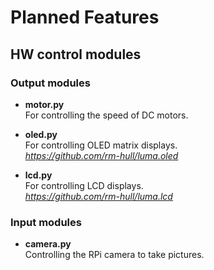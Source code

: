 # Planned Features

## HW control modules

### Output modules

- **motor.py**  
    For controlling the speed of DC motors.

- **oled.py**  
    For controlling OLED matrix displays.  
    *https://github.com/rm-hull/luma.oled*

- **lcd.py**  
    For controlling LCD displays.  
    *https://github.com/rm-hull/luma.lcd*

### Input modules

- **camera.py**  
    Controlling the RPi camera to take pictures.